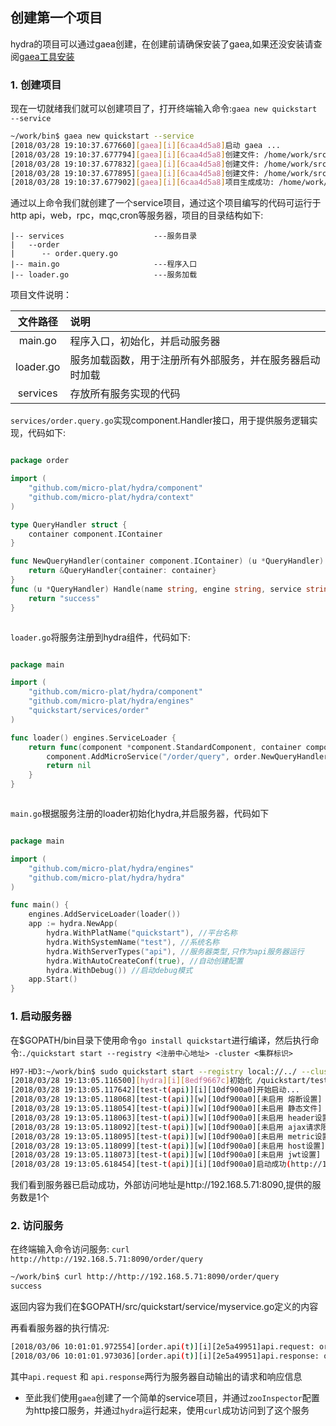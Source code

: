 ## 创建第一个项目
hydra的项目可以通过gaea创建，在创建前请确保安装了gaea,如果还没安装请查阅[gaea工具安装](https://github.com/micro-plat/hydra/blob/master/quickstart/3.install_gaea.md)

### 1. 创建项目
现在一切就绪我们就可以创建项目了，打开终端输入命令:`gaea new quickstart --service`

```sh
~/work/bin$ gaea new quickstart --service
[2018/03/28 19:10:37.677660][gaea][i][6caa4d5a8]启动 gaea ...
[2018/03/28 19:10:37.677794][gaea][i][6caa4d5a8]创建文件: /home/work/src/quickstart/main.go 335
[2018/03/28 19:10:37.677832][gaea][i][6caa4d5a8]创建文件: /home/work/src/quickstart/loader.go 343
[2018/03/28 19:10:37.677895][gaea][i][6caa4d5a8]创建文件: /home/work/src/quickstart/services/order/order.query.go 413
[2018/03/28 19:10:37.677902][gaea][i][6caa4d5a8]项目生成成功: /home/work/src/quickstart

```

通过以上命令我们就创建了一个service项目，通过这个项目编写的代码可运行于http api，web，rpc，mqc,cron等服务器，项目的目录结构如下:
	
	
	|-- services                    ---服务目录
	|   --order
	|      -- order.query.go
	|-- main.go                     ---程序入口
	|-- loader.go                   ---服务加载

项目文件说明：

|  文件路径  |  说明   |
|:-------:|:-------|
|main.go|程序入口，初始化，并启动服务器|
|loader.go|服务加载函数，用于注册所有外部服务，并在服务器启动时加载|
|services|存放所有服务实现的代码|

`services/order.query.go`实现component.Handler接口，用于提供服务逻辑实现，代码如下:
```go

package order

import (
	"github.com/micro-plat/hydra/component"
	"github.com/micro-plat/hydra/context"
)

type QueryHandler struct {
	container component.IContainer
}

func NewQueryHandler(container component.IContainer) (u *QueryHandler) {
	return &QueryHandler{container: container}
}
func (u *QueryHandler) Handle(name string, engine string, service string, ctx *context.Context) (r interface{}) {
	return "success"
}



```

`loader.go`将服务注册到hydra组件，代码如下:
```go

package main

import (
	"github.com/micro-plat/hydra/component"
	"github.com/micro-plat/hydra/engines"
	"quickstart/services/order"
)

func loader() engines.ServiceLoader {
	return func(component *component.StandardComponent, container component.IContainer) error {	
		component.AddMicroService("/order/query", order.NewQueryHandler)
		return nil
	}
}



```


`main.go`根据服务注册的loader初始化hydra,并启服务器，代码如下
```go

package main

import (
	"github.com/micro-plat/hydra/engines"
	"github.com/micro-plat/hydra/hydra"
)

func main() {
	engines.AddServiceLoader(loader())
	app := hydra.NewApp(
		hydra.WithPlatName("quickstart"), //平台名称
		hydra.WithSystemName("test"), //系统名称
		hydra.WithServerTypes("api"), //服务器类型,只作为api服务器运行
		hydra.WithAutoCreateConf(true), //自动创建配置
		hydra.WithDebug()) //启动debug模式
	app.Start()
}

```


### 1. 启动服务器
在$GOPATH/bin目录下使用命令`go install quickstart`进行编译，然后执行命令:`./quickstart start --registry <注册中心地址> -cluster <集群标识>`

```sh
H97-HD3:~/work/bin$ sudo quickstart start --registry local://../ --cluster t
[2018/03/28 19:13:05.116500][hydra][i][8edf9667c]初始化 /quickstart/test/api/t
[2018/03/28 19:13:05.117642][test-t(api)][i][10df900a0]开始启动...
[2018/03/28 19:13:05.118068][test-t(api)][w][10df900a0][未启用 熔断设置]
[2018/03/28 19:13:05.118054][test-t(api)][w][10df900a0][未启用 静态文件]
[2018/03/28 19:13:05.118063][test-t(api)][w][10df900a0][未启用 header设置]
[2018/03/28 19:13:05.118092][test-t(api)][w][10df900a0][未启用 ajax请求限制设置]
[2018/03/28 19:13:05.118095][test-t(api)][w][10df900a0][未启用 metric设置]
[2018/03/28 19:13:05.118099][test-t(api)][w][10df900a0][未启用 host设置]
[2018/03/28 19:13:05.118073][test-t(api)][w][10df900a0][未启用 jwt设置]
[2018/03/28 19:13:05.618454][test-t(api)][i][10df900a0]启动成功(http://192.168.5.71:8090,1)

```

我们看到服务器已启动成功，外部访问地址是http://192.168.5.71:8090,提供的服务数是1个


### 2. 访问服务
  在终端输入命令访问服务: `curl http://http://192.168.5.71:8090/order/query`
```sh
~/work/bin$ curl http://http://192.168.5.71:8090/order/query
success

```
返回内容为我们在$GOPATH/src/quickstart/service/myservice.go定义的内容

再看看服务器的执行情况:
```sh
[2018/03/06 10:01:01.972554][order.api(t)][i][2e5a49951]api.request: order GET /order/query from 127.0.0.1
[2018/03/06 10:01:01.973036][order.api(t)][i][2e5a49951]api.response: order GET /order/query 200  547.88µs

```
其中`api.request` 和 `api.response`两行为服务器自动输出的请求和响应信息

+ 至此我们使用`gaea`创建了一个简单的service项目，并通过`zooInspector`配置为http接口服务，并通过`hydra`运行起来，使用`curl`成功访问到了这个服务